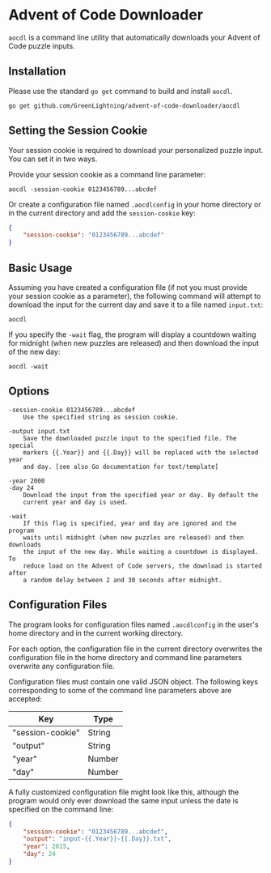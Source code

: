 # Advent of Code Downloader

`aocdl` is a command line utility that automatically downloads your Advent of
Code puzzle inputs.

## Installation

Please use the standard `go get` command to build and install `aocdl`.

```
go get github.com/GreenLightning/advent-of-code-downloader/aocdl
```

## Setting the Session Cookie

Your session cookie is required to download your personalized puzzle input. You
can set it in two ways.

Provide your session cookie as a command line parameter:

```
aocdl -session-cookie 0123456789...abcdef
```

Or create a configuration file named `.aocdlconfig` in your home directory or in
the current directory and add the `session-cookie` key:

```json
{
	"session-cookie": "0123456789...abcdef"
}
```

## Basic Usage

Assuming you have created a configuration file (if not you must provide your
session cookie as a parameter), the following command will attempt to download
the input for the current day and save it to a file named `input.txt`:

```
aocdl
```

If you specify the `-wait` flag, the program will display a countdown waiting
for midnight (when new puzzles are released) and then download the input of
the new day:

```
aocdl -wait
```

## Options

	-session-cookie 0123456789...abcdef
		Use the specified string as session cookie.

	-output input.txt
		Save the downloaded puzzle input to the specified file. The special
		markers {{.Year}} and {{.Day}} will be replaced with the selected year
		and day. [see also Go documentation for text/template]

	-year 2000
	-day 24
		Download the input from the specified year or day. By default the
		current year and day is used.

	-wait
		If this flag is specified, year and day are ignored and the program
		waits until midnight (when new puzzles are released) and then downloads
		the input of the new day. While waiting a countdown is displayed. To
		reduce load on the Advent of Code servers, the download is started after
		a random delay between 2 and 30 seconds after midnight.

## Configuration Files

The program looks for configuration files named `.aocdlconfig` in the user's
home directory and in the current working directory.

For each option, the configuration file in the current directory overwrites the
configuration file in the home directory and command line parameters overwrite
any configuration file.

Configuration files must contain one valid JSON object. The following keys
corresponding to some of the command line parameters above are accepted:

| Key              | Type   |
| ---------------- | ------ |
| "session-cookie" | String |
| "output"         | String |
| "year"           | Number |
| "day"            | Number |

A fully customized configuration file might look like this, although the program
would only ever download the same input unless the date is specified on the
command line:

```json
{
	"session-cookie": "0123456789...abcdef",
	"output": "input-{{.Year}}-{{.Day}}.txt",
	"year": 2015,
	"day": 24
}
```
